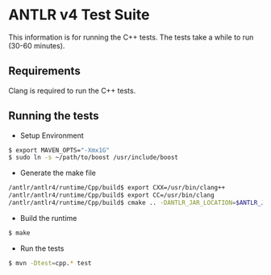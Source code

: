 # ANTLR v4 Test Suite

This information is for running the C++ tests. The tests take a while to run (30-60 minutes).

## Requirements
Clang is required to run the C++ tests.

## Running the tests
* Setup Environment
```bash
$ export MAVEN_OPTS="-Xmx1G"
$ sudo ln -s ~/path/to/boost /usr/include/boost
```
* Generate the make file
```bash
/antlr/antlr4/runtime/Cpp/build$ export CXX=/usr/bin/clang++
/antlr/antlr4/runtime/Cpp/build$ export CC=/usr/bin/clang
/antlr/antlr4/runtime/Cpp/build$ cmake .. -DANTLR_JAR_LOCATION=$ANTLR_JAR -DWITH_DEMO=False -DBOOST_HOME=$BOOST_HOME -DWITH_LIBCXX=On
```
* Build the runtime
```bash
$ make
```
* Run the tests
```bash
$ mvn -Dtest=cpp.* test
```